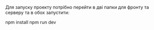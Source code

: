 Для запуску проекту потрібно перейти в дві папки для фронту та серверу та в обох запустити:

npm install
npm run dev